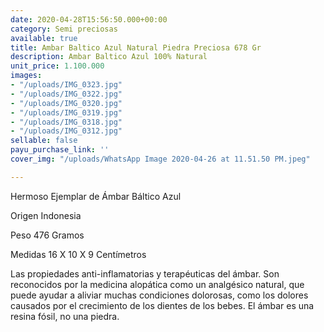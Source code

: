 ```yaml
---
date: 2020-04-28T15:56:50.000+00:00
category: Semi preciosas
available: true
title: Ambar Baltico Azul Natural Piedra Preciosa 678 Gr
description: Ambar Baltico Azul 100% Natural
unit_price: 1.100.000
images:
- "/uploads/IMG_0323.jpg"
- "/uploads/IMG_0322.jpg"
- "/uploads/IMG_0320.jpg"
- "/uploads/IMG_0319.jpg"
- "/uploads/IMG_0318.jpg"
- "/uploads/IMG_0312.jpg"
sellable: false
payu_purchase_link: ''
cover_img: "/uploads/WhatsApp Image 2020-04-26 at 11.51.50 PM.jpeg"

---
```

Hermoso Ejemplar de Ámbar Báltico Azul

Origen Indonesia 

Peso 476 Gramos 

 Medidas 16 X 10 X 9 Centímetros 

Las propiedades anti-inflamatorias y terapéuticas del ámbar. Son reconocidos por la medicina alopática como un analgésico natural, que puede ayudar a aliviar muchas condiciones dolorosas, como los dolores causados por el crecimiento de los dientes de los bebes. El ámbar es una resina fósil, no una piedra.